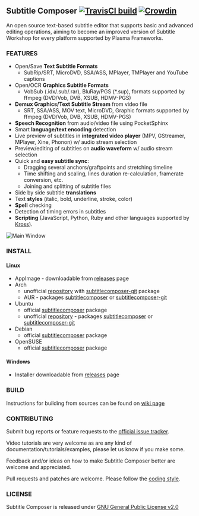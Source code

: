 ## Subtitle Composer [![TravisCI build](https://travis-ci.org/maxrd2/subtitlecomposer.svg?branch=master)](https://travis-ci.org/maxrd2/subtitlecomposer) [![Crowdin](https://d322cqt584bo4o.cloudfront.net/subtitlecomposer/localized.svg)](https://crowdin.com/project/subtitlecomposer)

An open source text-based subtitle editor that supports basic and advanced editing operations, aiming to become an improved version of Subtitle Workshop for every platform supported by Plasma Frameworks.

### FEATURES
  - Open/Save **Text Subtitle Formats**
    - SubRip/SRT, MicroDVD, SSA/ASS, MPlayer, TMPlayer and YouTube captions
  - Open/OCR **Graphics Subtitle Formats**
    - VobSub (.idx/.sub/.rar), BluRay/PGS (*.sup), formats supported by ffmpeg (DVD/Vob, DVB, XSUB, HDMV-PGS)
  - **Demux Graphics/Text Subtitle Stream** from video file
    - SRT, SSA/ASS, MOV text, MicroDVD, Graphic formats supported by ffmpeg (DVD/Vob, DVB, XSUB, HDMV-PGS)
  - **Speech Recognition** from audio/video file using PocketSphinx
  - Smart **language/text encoding** detection
  - Live preview of subtitles in **integrated video player** (MPV, GStreamer, MPlayer, Xine, Phonon) w/ audio stream selection
  - Preview/editing of subtitles on **audio waveform** w/ audio stream selection
  - Quick and **easy subtitle sync**:
    - Dragging several anchors/graftpoints and stretching timeline
    - Time shifting and scaling, lines duration re-calculation, framerate conversion, etc.
    - Joining and splitting of subtitle files
  - Side by side subtitle **translations**
  - Text **styles** (italic, bold, underline, stroke, color)
  - **Spell** checking
  - Detection of timing errors in subtitles
  - **Scripting** (JavaScript, Python, Ruby and other languages supported by [Kross](http://techbase.kde.org/Development/Tutorials/Kross-Tutorial)).

![Main Window](https://cdn.kde.org/screenshots/subtitlecomposer/mainwindow.png)

### INSTALL
#### Linux
  - AppImage - downloadable from [releases](https://github.com/maxrd2/subtitlecomposer/releases) page
  - Arch
    - unofficial [repository](https://wiki.archlinux.org/index.php/unofficial_user_repositories#subtitlecomposer) with [subtitlecomposer-git](https://smoothware.net/subtitlecomposer/x86_64/) package
    - AUR - packages [subtitlecomposer](https://aur.archlinux.org/packages/subtitlecomposer) or [subtitlecomposer-git](https://aur.archlinux.org/packages/subtitlecomposer-git)
  - Ubuntu
    - official [subtitlecomposer](https://packages.ubuntu.com/subtitlecomposer) package
    - unofficial [repository](https://launchpad.net/~subtitlecomposer) - packages [subtitlecomposer](https://launchpad.net/~subtitlecomposer/+archive/ubuntu/subtitlecomposer-git-stable) or [subtitlecomposer-git](https://code.launchpad.net/~subtitlecomposer/+archive/ubuntu/subtitlecomposer-git)
  - Debian
    - official [subtitlecomposer](https://packages.debian.org/subtitlecomposer) package
  - OpenSUSE
    - official [subtitlecomposer](https://software.opensuse.org/package/subtitlecomposer) package

#### Windows
  - Installer downloadable from [releases](https://github.com/maxrd2/subtitlecomposer/releases) page

### BUILD
Instructions for building from sources can be found on [wiki page][build instructions]

### CONTRIBUTING
Submit bug reports or feature requests to the [official issue tracker][bugs].

Video tutorials are very welcome as are any kind of documentation/tutorials/examples, please let us know if you make some.

Feedback and/or ideas on how to make Subtitle Composer better are welcome and appreciated.

Pull requests and patches are welcome. Please follow the [coding style](README.CodingStyle.md).

### LICENSE

Subtitle Composer is released under [GNU General Public License v2.0](LICENSE)


[bugs]: https://invent.kde.org/kde/subtitlecomposer/issues "Issue Tracker"
[milestones]: https://invent.kde.org/kde/subtitlecomposer/-/milestones "Milestones"
[coding style]: https://invent.kde.org/kde/subtitlecomposer/blob/master/README.CodingStyle.md "Coding Style"
[build instructions]: https://invent.kde.org/kde/subtitlecomposer/wikis/Building-from-sources "Build Instructions"
